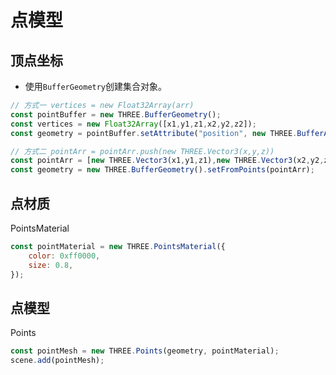 # 点模型

## 顶点坐标
- 使用`BufferGeometry`创建集合对象。
```js
// 方式一 vertices = new Float32Array(arr)
const pointBuffer = new THREE.BufferGeometry();
const vertices = new Float32Array([x1,y1,z1,x2,y2,z2]);
const geometry = pointBuffer.setAttribute("position", new THREE.BufferAttribute(vertices, 3));

// 方式二 pointArr = pointArr.push(new THREE.Vector3(x,y,z))
const pointArr = [new THREE.Vector3(x1,y1,z1),new THREE.Vector3(x2,y2,z2)]
const geometry = new THREE.BufferGeometry().setFromPoints(pointArr);
```

## 点材质
PointsMaterial
```js
const pointMaterial = new THREE.PointsMaterial({
    color: 0xff0000,
    size: 0.8,
});
```

## 点模型
Points
```js
const pointMesh = new THREE.Points(geometry, pointMaterial);
scene.add(pointMesh);
```